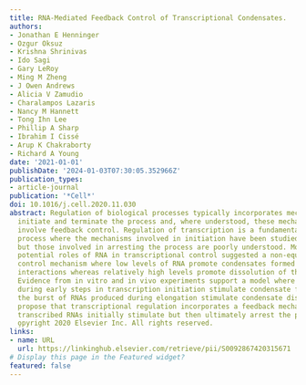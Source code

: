 ```yaml
---
title: RNA-Mediated Feedback Control of Transcriptional Condensates.
authors:
- Jonathan E Henninger
- Ozgur Oksuz
- Krishna Shrinivas
- Ido Sagi
- Gary LeRoy
- Ming M Zheng
- J Owen Andrews
- Alicia V Zamudio
- Charalampos Lazaris
- Nancy M Hannett
- Tong Ihn Lee
- Phillip A Sharp
- Ibrahim I Cissé
- Arup K Chakraborty
- Richard A Young
date: '2021-01-01'
publishDate: '2024-01-03T07:30:05.352966Z'
publication_types:
- article-journal
publication: '*Cell*'
doi: 10.1016/j.cell.2020.11.030
abstract: Regulation of biological processes typically incorporates mechanisms that
  initiate and terminate the process and, where understood, these mechanisms often
  involve feedback control. Regulation of transcription is a fundamental cellular
  process where the mechanisms involved in initiation have been studied extensively,
  but those involved in arresting the process are poorly understood. Modeling of the
  potential roles of RNA in transcriptional control suggested a non-equilibrium feedback
  control mechanism where low levels of RNA promote condensates formed by electrostatic
  interactions whereas relatively high levels promote dissolution of these condensates.
  Evidence from in vitro and in vivo experiments support a model where RNAs produced
  during early steps in transcription initiation stimulate condensate formation, whereas
  the burst of RNAs produced during elongation stimulate condensate dissolution. We
  propose that transcriptional regulation incorporates a feedback mechanism whereby
  transcribed RNAs initially stimulate but then ultimately arrest the process. Copyright
  o̧pyright 2020 Elsevier Inc. All rights reserved.
links:
- name: URL
  url: https://linkinghub.elsevier.com/retrieve/pii/S0092867420315671
# Display this page in the Featured widget?
featured: false
---
```

